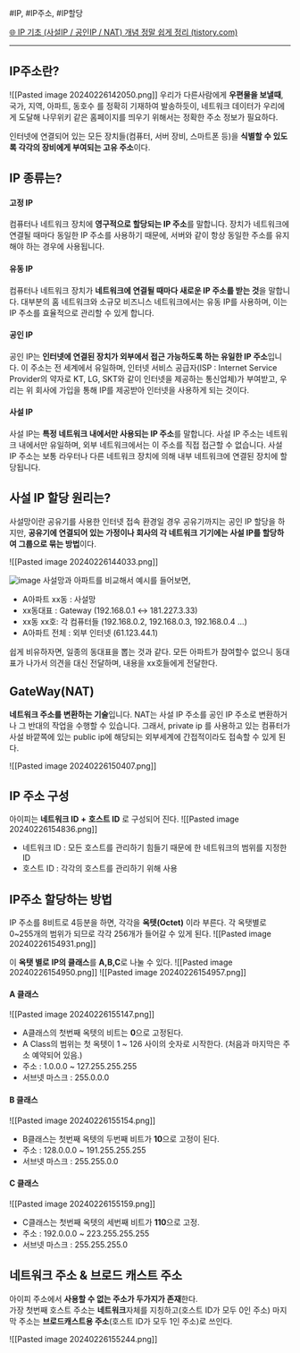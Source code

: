 #IP, #IP주소, #IP할당

[🌐 IP 기초 (사설IP / 공인IP / NAT) 개념 정말 쉽게 정리 (tistory.com)](https://inpa.tistory.com/entry/WEB-%F0%9F%8C%90-IP-%EA%B8%B0%EC%B4%88-%EC%82%AC%EC%84%A4IP-%EA%B3%B5%EC%9D%B8IP-NAT-%EA%B0%9C%EB%85%90-%EC%A0%95%EB%A7%90-%EC%89%BD%EA%B2%8C-%EC%A0%95%EB%A6%AC)

----

## IP주소란?
![[Pasted image 20240226142050.png]]
우리가 다른사람에게 **우편물을 보낼때**, 국가, 지역, 아파트, 동호수 를 정확히 기재하여 발송하듯이, 네트워크 데이터가 우리에게 도달해 나무위키 같은 홈페이지를 띄우기 위해서는 정확한 주소 정보가 필요하다.

인터넷에 연결되어 있는 모든 장치들(컴퓨터, 서버 장비, 스마트폰 등)을 **식별할 수 있도록 각각의 장비에게 부여되는 고유 주소**이다.


## IP 종류는?
#### 고정 IP
 컴퓨터나 네트워크 장치에 **영구적으로 할당되는 IP 주소**를 말합니다. 장치가 네트워크에 연결될 때마다 동일한 IP 주소를 사용하기 때문에, 서버와 같이 항상 동일한 주소를 유지해야 하는 경우에 사용됩니다.


#### 유동 IP
컴퓨터나 네트워크 장치가 **네트워크에 연결될 때마다 새로운 IP 주소를 받는 것**을 말합니다. 대부분의 홈 네트워크와 소규모 비즈니스 네트워크에서는 유동 IP를 사용하며, 이는 IP 주소를 효율적으로 관리할 수 있게 합니다.


#### 공인 IP
공인 IP는 **인터넷에 연결된 장치가 외부에서 접근 가능하도록 하는 유일한 IP 주소**입니다. 이 주소는 전 세계에서 유일하며, 인터넷 서비스 공급자(ISP : Internet Service Provider의 약자로 KT, LG, SKT와 같이 인터넷을 제공하는 통신업체)가 부여받고, 우리는 위 회사에 가입을 통해 IP를 제공받아 인터넷을 사용하게 되는 것이다. 


#### 사설 IP
사설 IP는 **특정 네트워크 내에서만 사용되는 IP 주소**를 말합니다. 사설 IP 주소는 네트워크 내에서만 유일하며, 외부 네트워크에서는 이 주소를 직접 접근할 수 없습니다. 사설 IP 주소는 보통 라우터나 다른 네트워크 장치에 의해 내부 네트워크에 연결된 장치에 할당됩니다.


## 사설 IP 할당 원리는?
사설망이란 공유기를 사용한 인터넷 접속 환경일 경우 공유기까지는 공인 IP 할당을 하지만, **공유기에 연결되어 있는 가정이나 회사의 각 네트워크 기기에는 사설 IP를 할당하여 그룹으로 묶는 방법**이다.

![[Pasted image 20240226144033.png]]

![image](https://github.com/sprae114/Study/assets/52237184/b0e17f34-c26b-468d-a6c2-01226fedcbe7)
사설망과 아파트를 비교해서 예시를 들어보면,
- A아파트 xx동 : 사설망
- xx동대표 : Gateway (192.168.0.1 ↔ 181.227.3.33)
- xx동 xx호: 각 컴퓨터들 (192.168.0.2, 192.168.0.3, 192.168.0.4 ...)
- A아파트 전체 : 외부 인터넷 (61.123.44.1)

쉽게 비유하자면, 일종의 동대표을 뽑는 것과 같다. 모든 아파트가 참여할수 없으니 동대표가 나가서 의견을 대신 전달하며, 내용을 xx호들에게 전달한다. 


## GateWay(NAT)
**네트워크 주소를 변환하는 기술**입니다. NAT는 사설 IP 주소를 공인 IP 주소로 변환하거나 그 반대의 작업을 수행할 수 있습니다. 그래서, private ip 를 사용하고 있는 컴퓨터가 사설 바깥쪽에 있는 public ip에 해당되는 외부세계에 간접적이라도 접속할 수 있게 된다. 

![[Pasted image 20240226150407.png]]


## IP 주소 구성
아이피는 **네트워크 ID** **+** **호스트 ID** 로 구성되어 진다.
![[Pasted image 20240226154836.png]]

- 네트워크 ID : 모든 호스트를 관리하기 힘들기 때문에 한 네트워크의 범위를 지정한 ID
- 호스트 ID : 각각의 호스트를 관리하기 위해 사용


## IP주소 할당하는 방법
IP 주소를 8비트로 4등분을 하면, 각각을 **옥텟(Octet)** 이라 부른다. 각 옥탯별로 0~255개의 범위가 되므로 각각 256개가 들어갈 수 있게 된다.
![[Pasted image 20240226154931.png]]

이 **옥탯 별로** **IP의 클래스**를 **A,B,C**로 나눌 수 있다.
![[Pasted image 20240226154950.png]]
![[Pasted image 20240226154957.png]]


#### A 클래스
![[Pasted image 20240226155147.png]]
- A클래스의 첫번째 옥텟의 비트는 **0**으로 고정된다.
- A Class의 범위는 첫 옥텟이 1 ~ 126 사이의 숫자로 시작한다. (처음과 마지막은 주소 예약되어 있음.)
- 주소 : 1.0.0.0 ~ 127.255.255.255
- 서브넷 마스크 : 255.0.0.0

#### B 클래스
![[Pasted image 20240226155154.png]]
- B클래스는 첫번째 옥텟의 두번째 비트가 **10**으로 고정이 된다.
- 주소 : 128.0.0.0 ~ 191.255.255.255
- 서브넷 마스크 : 255.255.0.0

#### C 클래스
![[Pasted image 20240226155159.png]]
- C클래스는 첫번째 옥텟의 세번째 비트가 **110**으로 고정.
- 주소 : 192.0.0.0 ~ 223.255.255.255
- 서브넷 마스크 : 255.255.255.0

## 네트워크 주소 & 브로드 캐스트 주소
아이피 주소에서 **사용할 수 없는 주소가 두가지가 존재**한다.  
가장 첫번째 호스트 주소는 **네트워크**자체를 지칭하고(호스트 ID가 모두 0인 주소)
마지막 주소는 **브로드캐스트용 주소**(호스트 ID가 모두 1인 주소)로 쓰인다.

![[Pasted image 20240226155244.png]]